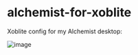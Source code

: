 # alchemist-for-xoblite
Xoblite config for my Alchemist desktop:

![image](https://user-images.githubusercontent.com/79737829/111274687-6babe100-8689-11eb-9263-c1d1ae9977f0.png)
